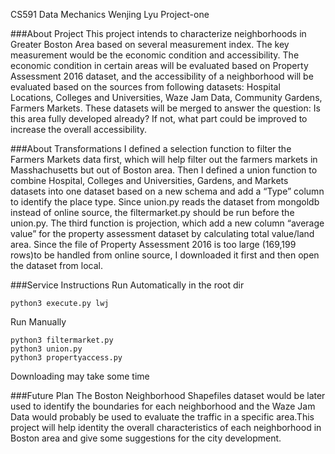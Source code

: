 CS591 Data Mechanics
Wenjing Lyu
Project-one

###About Project
This project intends to characterize neighborhoods in Greater Boston Area based on several measurement index. The key measurement would be the economic condition and accessibility. The economic condition in certain areas will be evaluated based on Property Assessment 2016 dataset, and the accessibility of a neighborhood will be evaluated based on the sources from following datasets: Hospital Locations, Colleges and Universities, Waze Jam Data, Community Gardens, Farmers Markets. These datasets will be merged to answer the question: Is this area fully developed already? If not, what part could be improved to increase the overall accessibility. 

###About Transformations
I defined a selection function to filter the Farmers Markets data first, which will help filter out the farmers markets in Masshachusetts but out of Boston area. Then I defined a union function to combine Hospital, Colleges and Universities, Gardens, and Markets datasets into one dataset based on a new schema and add a “Type” column to identify the place type. Since union.py reads the dataset from mongoldb instead of online source, the filtermarket.py should be run before the union.py. The third function is projection, which add a new column “average value” for the property assessment dataset by calculating total value/land area. Since the file of Property Assessment 2016 is too large (169,199 rows)to be handled from online source, I downloaded it first and then open the dataset from local. 

###Service Instructions
Run Automatically in the root dir
```
python3 execute.py lwj

```

Run Manually
```
python3 filtermarket.py
python3 union.py
python3 propertyaccess.py

```
Downloading may take some time

###Future Plan
The Boston Neighborhood Shapefiles dataset would be later used to identify the boundaries for each neighborhood and the Waze Jam Data would probably be used to evaluate the traffic in a specific area.This project will help identity the overall characteristics of each neighborhood in Boston area and give some suggestions for the city development.
